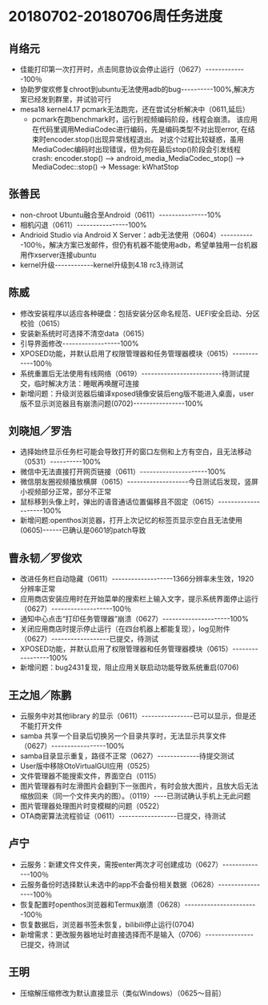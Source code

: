 # 20180702-20180706周任务进度

## 肖络元
- 佳能打印第一次打开时，点击同意协议会停止运行（0627）-------------100％
- 协助罗俊欢修复chroot到ubuntu无法使用adb的bug----------100%,解决方案已经发到群里，并试验可行
- mesa18 kernel4.17 pcmark无法跑完，还在尝试分析解决中（0611,延后）
   - pcmark在跑benchmark时，运行到视频编码阶段，线程会崩溃。
该应用在代码里调用MediaCodec进行编码，先是编码类型不对出现error, 在结束时encoder.stop()出现异常线程退出。
对这个过程比较疑惑，虽用MediaCodec编码时出现错误，但为何在最后stop()阶段会引发线程crash:
encoder.stop() --> android_media_MediaCodec_stop() --> MediaCodec::stop() -> Message: kWhatStop

## 张善民
- non-chroot Ubuntu融合至Android（0611）---------------10%
- 相机闪退（0611）----------------100%
- Andrioid Studio via Android X Server：adb无法使用（0604）-----------100％，解决方案已发邮件，但仍有机器不能使用adb，希望单独用一台机器用作xserver连接ubuntu
- kernel升级------------kernel升级到4.18 rc3,待测试

## 陈威
- 修改安装程序以适应各种硬盘：包括安装分区命名规范、UEFI安全启动、分区校验（0615）
- 安装新系统时可选择不清空data（0615）
- 引导界面修改------------------100%
- XPOSED功能，并默认启用了权限管理器和任务管理器模块（0615）------------100％
- 系统重置后无法使用有线网络（0619）-------------------------待测试提交，临时解决方法：睡眠再唤醒可连接
- 新增问题：升级浏览器后编译xposed镜像安装后eng版不能进入桌面，user版不显示浏览器且有崩溃问题(0702)----------------100%

## 刘晓旭／罗浩
- 选择始终显示任务栏可能会导致打开的窗口左侧和上方有空白，且无法移动（0531）----------100%
- 微信中无法直接打开网页链接（0611）---------------------100%
- 微信朋友圈视频播放横屏（0615）-------------------今日测试后发现，竖屏小视频部分正常，部分不正常
- 鼠标移到头像上时，弹出的语音通话位置偏移且不固定（0615）--------------------100%
- 新增问题:openthos浏览器，打开上次记忆的标签页显示空白且无法使用(0605)------已确认是0601的patch导致

## 曹永韧／罗俊欢
- 改进任务栏自动隐藏（0611）-------------------1366分辨率未生效，1920分辨率正常
- 应用商店安装应用时在开始菜单的搜索栏上输入文字，提示系统界面停止运行（0627）-------------------100％
- 通知中心点击“打印任务管理器”崩溃（0627）---------------------100%
- 关闭应用商店时提示停止运行（在四台机器上都能复现），log见附件（0627）------------------已提交，待测试
- XPOSED功能，并默认启用了权限管理器和任务管理器模块（0615）-----------------100%
- 新增问题：bug2431复现，阻止应用关联启动功能导致系统重启(0706)

## 王之旭／陈鹏
- 云服务中对其他library 的显示（0611）----------------已可以显示，但是还不能打开文件
- samba 共享一个目录后切换另一个目录共享时，无法显示共享文件（0627）-----------------100%
- samba目录显示重复，路径不正常（0627）-------------待提交测试
- User版中移除OtoVirtualGUI应用（0525）
- 文件管理器不能搜索文件，界面空白（0115）
- 图片管理器有时左滑图片会翻到下一张图片，有时会放大图片，且放大后无法缩放回来（同一个文件夹内的图）。（0119）----已测试确认手机上无此问题
- 图片管理器处理图片时变模糊的问题（0522）
- OTA商密算法流程验证（0611）------------------已提交，待测试

## 卢宁
- 云服务：新建文件文件夹，需按enter两次才可创建成功（0627）--------------100％
- 云服务备份时选择默认未选中的app不会备份相关数据（0628）-----------------100％
- 恢复配置时openthos浏览器和Termux崩溃（0628）-----------------------100％
- 恢复数据后，浏览器书签未恢复，bilibili停止运行(0704)
- 新增需求：更改服务器地址时直接选择而不是输入（0706）---------------已提交，待测试

## 王明
- 压缩解压缩修改为默认直接显示（类似Windows）（0625～目前）
